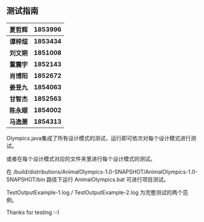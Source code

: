 ## 测试指南

| 夏哲辉     | 1853996     |
| ---------- | ----------- |
| **谭梓煊** | **1853434** |
| **刘文朔** | **1851008** |
| **董震宇** | **1852143** |
| **肖博阳** | **1852672** |
| **姜昱九** | **1854063** |
| **甘智杰** | **1852563** |
| **陈永顺** | **1854002** |
| **马逸萧** | **1854313** |

Olympics.java集成了所有设计模式的测试，运行即可依次对每个设计模式进行测试。

或者在每个设计模式对应的文件夹里进行每个设计模式的测试。

在 /build/distributions/AnimalOlympics-1.0-SNAPSHOT/AnimalOlympics-1.0-SNAPSHOT/bin 路径下运行 AnimalOlympics.bat 可进行项目测试。

TestOutputExample-1.log / TestOutputExample-2.log   为完整测试的两个范例。

Thanks for testing :-)